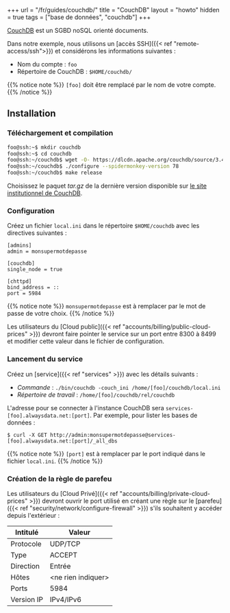 +++
url = "/fr/guides/couchdb/"
title = "CouchDB"
layout = "howto"
hidden = true
tags = ["base de données", "couchdb"]
+++

[CouchDB](https://couchdb.apache.org/) est un SGBD noSQL orienté documents.

Dans notre exemple, nous utilisons un [accès SSH]({{< ref "remote-access/ssh">}}) et considérons les informations suivantes :

- Nom du compte : `foo`
- Répertoire de CouchDB : `$HOME/couchdb/`

{{% notice note %}}
`[foo]` doit être remplacé par le nom de votre compte.
{{% /notice %}}

## Installation
### Téléchargement et compilation

```sh
foo@ssh:~$ mkdir couchdb
foo@ssh:~$ cd couchdb
foo@ssh:~/couchdb$ wget -O- https://dlcdn.apache.org/couchdb/source/3.4.1/apache-couchdb-3.4.1.tar.gz | tar -xz --strip-components=1
foo@ssh:~/couchdb$ ./configure --spidermonkey-version 78
foo@ssh:~/couchdb$ make release
```

Choisissez le paquet *tar.gz* de la dernière version disponible sur [le site institutionnel de CouchDB](https://dlcdn.apache.org/couchdb/source/).

### Configuration

Créez un fichier `local.ini` dans le répertoire `$HOME/couchdb` avec les directives suivantes :

```
[admins]
admin = monsupermotdepasse

[couchdb]
single_node = true

[chttpd]
bind_address = ::
port = 5984
```

{{% notice note %}}
`monsupermotdepasse` est à remplacer par le mot de passe de votre choix.
{{% /notice %}}

Les utilisateurs du [Cloud public]({{< ref "accounts/billing/public-cloud-prices" >}}) devront faire pointer le service sur un port entre 8300 à 8499 et modifier cette valeur dans le fichier de configuration.

### Lancement du service

Créez un [service]({{< ref "services" >}}) avec les détails suivants :

- *Commande* : `./bin/couchdb -couch_ini /home/[foo]/couchdb/local.ini`
- *Répertoire de travail* : `/home/[foo]/couchdb/rel/couchdb`

L'adresse pour se connecter à l'instance CouchDB sera `services-[foo].alwaysdata.net:[port]`. Par exemple, pour lister les bases de données :

```
$ curl -X GET http://admin:monsupermotdepasse@services-[foo].alwaysdata.net:[port]/_all_dbs
```

{{% notice note %}}
`[port]` est à remplacer par le port indiqué dans le fichier `local.ini`.
{{% /notice %}}

### Création de la règle de parefeu

Les utilisateurs du [Cloud Privé]({{< ref "accounts/billing/private-cloud-prices" >}}) devront ouvrir le port utilisé en créant une règle sur le [parefeu]({{< ref "security/network/configure-firewall" >}}) s'ils souhaitent y accéder depuis l'extérieur :

| Intitulé   | Valeur                                           |
|------------|--------------------------------------------------|
| Protocole  | UDP/TCP                                          |
| Type       | ACCEPT                                           |
| Direction  | Entrée                                           |
| Hôtes      | \<ne rien indiquer>                              |
| Ports      | 5984                                             |
| Version IP | IPv4/IPv6                                        |
